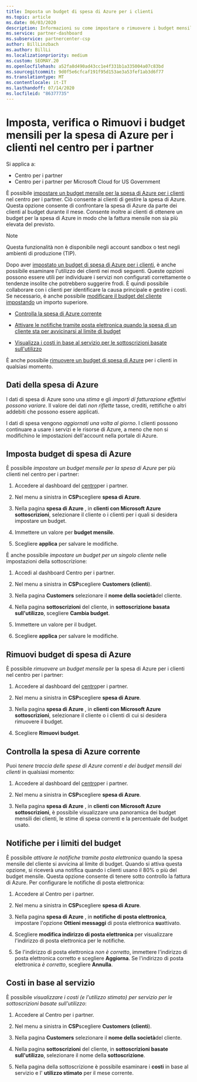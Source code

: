 ```yaml
---
title: Imposta un budget di spesa di Azure per i clienti
ms.topic: article
ms.date: 06/03/2020
description: Informazioni su come impostare o rimuovere i budget mensili per la spesa di Azure per i clienti e anche per visualizzare i dati di spesa di Azure e impostare le notifiche relative al budget.
ms.service: partner-dashboard
ms.subservice: partnercenter-csp
author: BillLinzbach
ms.author: BillLi
ms.localizationpriority: medium
ms.custom: SEOMAY.20
ms.openlocfilehash: a52fa8d490ad43cc1e4f331b1a335004a07c83bd
ms.sourcegitcommit: 9d0f5e6cfcaf191f95d153ae3a53fef1ab3d6f77
ms.translationtype: MT
ms.contentlocale: it-IT
ms.lasthandoff: 07/14/2020
ms.locfileid: "86377735"
---
```

# <a name="set-check-or-remove-monthly-azure-spending-budgets-for-customers-in-partner-center"></a>Imposta, verifica o Rimuovi i budget mensili per la spesa di Azure per i clienti nel centro per i partner

Si applica a:

- Centro per i partner
- Centro per i partner per Microsoft Cloud for US Government

È possibile [impostare un budget mensile per la spesa di Azure per i clienti](#set-azure-spending-budget) nel centro per i partner. Ciò consente ai clienti di gestire la spesa di Azure. Questa opzione consente di confrontare la spesa di Azure da parte dei clienti al budget durante il mese. Consente inoltre ai clienti di ottenere un budget per la spesa di Azure in modo che la fattura mensile non sia più elevata del previsto.

> [!NOTE]  
> Questa funzionalità non è disponibile negli account sandbox o test negli ambienti di produzione (TIP).

Dopo aver [impostato un budget di spesa di Azure per i clienti](#set-azure-spending-budget), è anche possibile esaminare l'utilizzo dei clienti nei modi seguenti. Queste opzioni possono essere utili per individuare i servizi non configurati correttamente o tendenze insolite che potrebbero suggerire frodi. È quindi possibile collaborare con i clienti per identificare la causa principale e gestire i costi. Se necessario, è anche possibile [modificare il budget del cliente impostando](#set-azure-spending-budget) un importo superiore.

- [Controlla la spesa di Azure corrente](#check-current-azure-spending)

- [Attivare le notifiche tramite posta elettronica quando la spesa di un cliente sta per avvicinarsi al limite di budget](#notifications-for-budget-limits)

- [Visualizza i costi in base al servizio per le sottoscrizioni basate sull'utilizzo](#itemized-costs-by-service)

È anche possibile [rimuovere un budget di spesa di Azure](#remove-azure-spending-budget) per i clienti in qualsiasi momento.

## <a name="azure-spending-data"></a>Dati della spesa di Azure

I dati di spesa di Azure sono una *stima* e gli *importi di fatturazione effettivi possono variare*. Il valore dei dati *non riflette* tasse, crediti, rettifiche o altri addebiti che possono essere applicati.

I dati di spesa vengono *aggiornati una volta al giorno*. I clienti possono continuare a usare i servizi e le risorse di Azure, a meno che non si modifichino le impostazioni dell'account nella portale di Azure.

## <a name="set-azure-spending-budget"></a>Imposta budget di spesa di Azure

È possibile *impostare un budget mensile per la spesa di Azure* per più clienti nel centro per i partner:

1. Accedere al dashboard del [centro](https://partner.microsoft.com/dashboard/)per i partner.

2. Nel menu a sinistra in **CSP**scegliere **spesa di Azure**.

3. Nella pagina **spesa di Azure** , in **clienti con Microsoft Azure sottoscrizioni**, selezionare il cliente o i clienti per i quali si desidera impostare un budget.

4. Immettere un valore per **budget mensile**.

5. Scegliere **applica** per salvare le modifiche.

È anche possibile *impostare un budget per un singolo cliente* nelle impostazioni della sottoscrizione:

1. Accedi al dashboard Centro per i partner.

2. Nel menu a sinistra in **CSP**scegliere **Customers (clienti**).

3. Nella pagina **Customers** selezionare il **nome della società**del cliente.

4. Nella pagina **sottoscrizioni** del cliente, in **sottoscrizione basata sull'utilizzo**, scegliere **Cambia budget**.

5. Immettere un valore per il budget.

6. Scegliere **applica** per salvare le modifiche.

## <a name="remove-azure-spending-budget"></a>Rimuovi budget di spesa di Azure

È possibile *rimuovere un budget mensile* per la spesa di Azure per i clienti nel centro per i partner:

1. Accedere al dashboard del [centro](https://partner.microsoft.com/dashboard/)per i partner.

2. Nel menu a sinistra in **CSP**scegliere **spesa di Azure**.

3. Nella pagina **spesa di Azure** , in **clienti con Microsoft Azure sottoscrizioni**, selezionare il cliente o i clienti di cui si desidera rimuovere il budget.

4. Scegliere **Rimuovi budget**.

## <a name="check-current-azure-spending"></a>Controlla la spesa di Azure corrente

Puoi *tenere traccia delle spese di Azure correnti e dei budget mensili dei clienti* in qualsiasi momento:

1. Accedere al dashboard del [centro](https://partner.microsoft.com/dashboard/)per i partner.

2. Nel menu a sinistra in **CSP**scegliere **spesa di Azure**.

3. Nella pagina **spesa di Azure** , in **clienti con Microsoft Azure sottoscrizioni**, è possibile visualizzare una panoramica dei budget mensili dei clienti, le stime di spesa correnti e la percentuale del budget usato.

## <a name="notifications-for-budget-limits"></a>Notifiche per i limiti del budget

È possibile *attivare le notifiche tramite posta elettronica* quando la spesa mensile del cliente si avvicina al limite di budget. Quando si attiva questa opzione, si riceverà una notifica quando i clienti usano il 80% o più del budget mensile. Questa opzione consente di tenere sotto controllo la fattura di Azure. Per configurare le notifiche di posta elettronica:

1. Accedere al Centro per i partner.

2. Nel menu a sinistra in **CSP**scegliere **spesa di Azure**.

3. Nella pagina **spesa di Azure** , in **notifiche di posta elettronica**, impostare l'opzione **Ottieni messaggi** di posta elettronica **su**attivato.

4. Scegliere **modifica indirizzo di posta elettronica** per visualizzare l'indirizzo di posta elettronica per le notifiche.

5. Se l'indirizzo di posta elettronica *non è corretto*, immettere l'indirizzo di posta elettronica corretto e scegliere **Aggiorna**. Se l'indirizzo di posta elettronica *è corretto*, scegliere **Annulla**.

## <a name="itemized-costs-by-service"></a>Costi in base al servizio

È possibile *visualizzare i costi (e l'utilizzo stimato) per servizio per le sottoscrizioni basate sull'utilizzo*:

1. Accedere al Centro per i partner.

2. Nel menu a sinistra in **CSP**scegliere **Customers (clienti**).

3. Nella pagina **Customers** selezionare il **nome della società**del cliente.

4. Nella pagina **sottoscrizioni** del cliente, in **sottoscrizioni basate sull'utilizzo**, selezionare il nome della **sottoscrizione**.

5. Nella pagina della sottoscrizione è possibile esaminare i **costi** in base al servizio e l' **utilizzo stimato** per il mese corrente.
